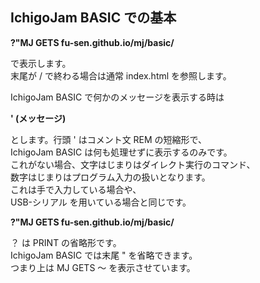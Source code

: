 ## IchigoJam BASIC での基本

**?"MJ GETS fu-sen.github.io/mj/basic/**

で表示します。<br>
末尾が / で終わる場合は通常 index.html を参照します。

IchigoJam BASIC で何かのメッセージを表示する時は

**' (メッセージ)**

とします。行頭 ' はコメント文 REM の短縮形で、<br>
IchigoJam BASIC は何も処理せずに表示するのみです。<br>
これがない場合、文字はじまりはダイレクト実行のコマンド、<br>
数字はじまりはプログラム入力の扱いとなります。<br>
これは手で入力している場合や、<br>
USB-シリアル を用いている場合と同じです。

**?"MJ GETS fu-sen.github.io/mj/basic/**

？ は PRINT の省略形です。<br>
IchigoJam BASIC では末尾 " を省略できます。<br>
つまり上は MJ GETS ～ を表示させています。

